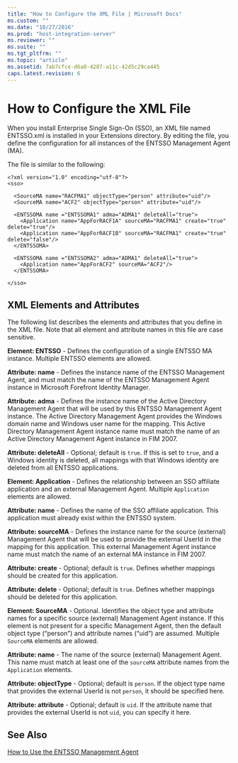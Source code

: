 ```yaml
---
title: "How to Configure the XML File | Microsoft Docs"
ms.custom: ""
ms.date: "10/27/2016"
ms.prod: "host-integration-server"
ms.reviewer: ""
ms.suite: ""
ms.tgt_pltfrm: ""
ms.topic: "article"
ms.assetid: 7ab7cfce-d6a8-4287-a11c-42d5c29ca445
caps.latest.revision: 6
---
```

# How to Configure the XML File
When you install Enterprise Single Sign-On (SSO), an XML file named ENTSSO.xml is installed in your Extensions directory. By editing the file, you define the configuration for all instances of the ENTSSO Management Agent (MA).  
  
 The file is similar to the following:  
  
```  
<?xml version="1.0" encoding="utf-8"?>  
<sso>  
  
  <SourceMA name="RACFMA1" objectType="person" attribute="uid"/>  
  <SourceMA name="ACF2" objectType="person" attribute="uid"/>  
  
  <ENTSSOMA name ="ENTSSOMA1" adma="ADMA1" deleteAll="true">  
    <Application name="AppForRACF1A" sourceMA="RACFMA1" create="true" delete="true"/>  
    <Application name="AppForRACF1B" sourceMA="RACFMA1" create="true" delete="false"/>  
  </ENTSSOMA>  
  
  <ENTSSOMA name ="ENTSSOMA2" adma="ADMA1" deleteAll="true">  
    <Application name="AppForACF2" sourceMA="ACF2"/>  
  </ENTSSOMA>  
  
</sso>  
```  
  
## XML Elements and Attributes  
 The following list describes the elements and attributes that you define in the XML file. Note that all element and attribute names in this file are case sensitive.  
  
 **Element: ENTSSO** - Defines the configuration of a single ENTSSO MA instance. Multiple ENTSSO elements are allowed.  
  
 **Attribute: name** - Defines the instance name of the ENTSSO Management Agent, and must match the name of the ENTSSO Management Agent instance in Microsoft Forefront Identity Manager.  
  
 **Attribute: adma** - Defines the instance name of the Active Directory Management Agent that will be used by this ENTSSO Management Agent instance. The Active Directory Management Agent provides the Windows domain name and Windows user name for the mapping. This Active Directory Management Agent instance name must match the name of an Active Directory Management Agent instance in FIM 2007.  
  
 **Attribute: deleteAll** - Optional; default is `true`. If this is set to `true`, and a Windows identity is deleted, all mappings with that Windows identity are deleted from all ENTSSO applications.  
  
 **Element: Application** - Defines the relationship between an SSO affiliate application and an external Management Agent. Multiple `Application` elements are allowed.  
  
 **Attribute: name** - Defines the name of the SSO affiliate application. This application must already exist within the ENTSSO system.  
  
 **Attribute: sourceMA** - Defines the instance name for the source (external) Management Agent that will be used to provide the external UserId in the mapping for this application. This external Management Agent instance name must match the name of an external MA instance in FIM 2007.  
  
 **Attribute: create** - Optional; default is `true`. Defines whether mappings should be created for this application.  
  
 **Attribute: delete** - Optional; default is `true`. Defines whether mappings should be deleted for this application.  
  
 **Element: SourceMA** - Optional. Identifies the object type and attribute names for a specific source (external) Management Agent instance. If this element is not present for a specific Management Agent, then the default object type (“person”) and attribute names (“uid”) are assumed. Multiple `SourceMA` elements are allowed.  
  
 **Attribute: name** - The name of the source (external) Management Agent. This name must match at least one of the `sourceMA` attribute names from the `Application` elements.  
  
 **Attribute: objectType** - Optional; default is `person`. If the object type name that provides the external UserId is not `person`, it should be specified here.  
  
 **Attribute: attribute** - Optional; default is `uid`. If the attribute name that provides the external UserId is not `uid`, you can specify it here.  
  
## See Also  
 [How to Use the ENTSSO Management Agent](../esso/how-to-use-the-entsso-management-agent.md)
